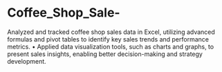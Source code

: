 # Coffee_Shop_Sale-
 Analyzed and tracked coffee shop sales data in Excel, utilizing advanced formulas and pivot tables to identify key sales trends and performance metrics. • Applied data visualization tools, such as charts and graphs, to present sales insights, enabling better decision-making and strategy development. 

